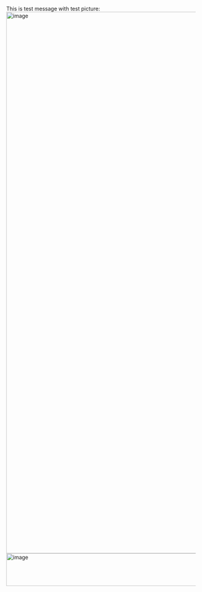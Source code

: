 This is test message with test picture:
<img width="2560" height="1440" alt="image" src="https://github.com/user-attachments/assets/b0464209-a13f-4f54-8a6d-ed5ce2395c2a" />
<img width="896" height="87" alt="image" src="https://github.com/user-attachments/assets/701f5532-99d1-48f9-90ab-f2739e48f271" />

